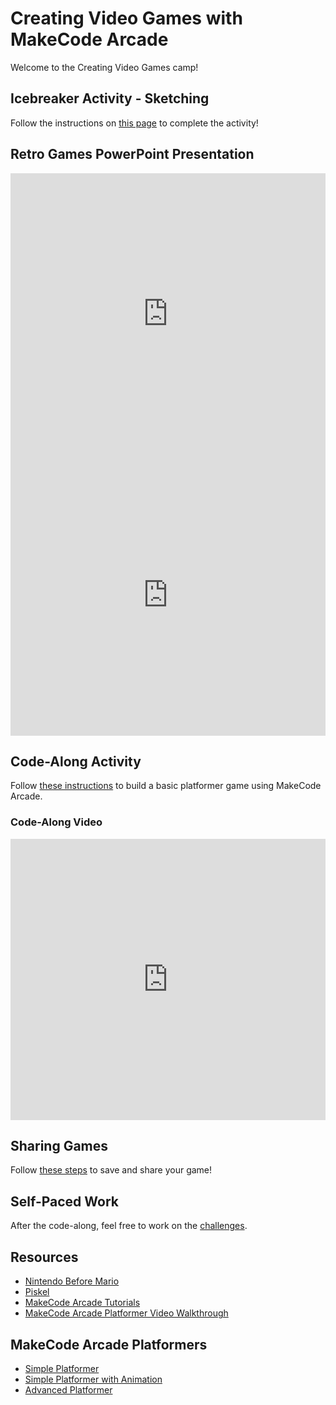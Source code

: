 # Creating Video Games with MakeCode Arcade
Welcome to the Creating Video Games camp!

## Icebreaker Activity - Sketching
Follow the instructions on [this page](Icebreaker.md) to complete the activity!

## Retro Games PowerPoint Presentation
<iframe src='https://view.officeapps.live.com/op/embed.aspx?src=https://hytechcamps.github.io/retro-games/RetroGamesVirtual.pptx' width='100%' height='450px' frameborder='0'></iframe>

<iframe width="100%" height="450px" src="https://www.youtube.com/embed/Z9FmkPrxtHY" frameborder="0" allow="accelerometer; autoplay; clipboard-write; encrypted-media; gyroscope; picture-in-picture" allowfullscreen></iframe>

## Code-Along Activity
Follow [these instructions](CodeAlong.md) to build a basic platformer game using MakeCode Arcade.

### Code-Along Video
<iframe width="100%" height="450px" src="https://www.youtube.com/embed/bzpnbTn7lOc" frameborder="0" allow="accelerometer; autoplay; clipboard-write; encrypted-media; gyroscope; picture-in-picture" allowfullscreen></iframe>

## Sharing Games
Follow [these steps](SharingGames.md) to save and share your game!

## Self-Paced Work
After the code-along, feel free to work on the [challenges](Challenges.md).

## Resources
- [Nintendo Before Mario](http://blog.beforemario.com/p/nintendo-before-mario.html)
- [Piskel](https://www.piskelapp.com/)
- [MakeCode Arcade Tutorials](https://arcade.makecode.com/tutorials)
- [MakeCode Arcade Platformer Video Walkthrough](https://www.youtube.com/watch?v=9bSX9Q5aP6E)

## MakeCode Arcade Platformers
- [Simple Platformer](https://makecode.com/_b6V3sP1w5DgL)
- [Simple Platformer with Animation](https://makecode.com/_3wXbAr715Myi)
- [Advanced Platformer](https://arcade.makecode.com/71044-22408-12308-23475)